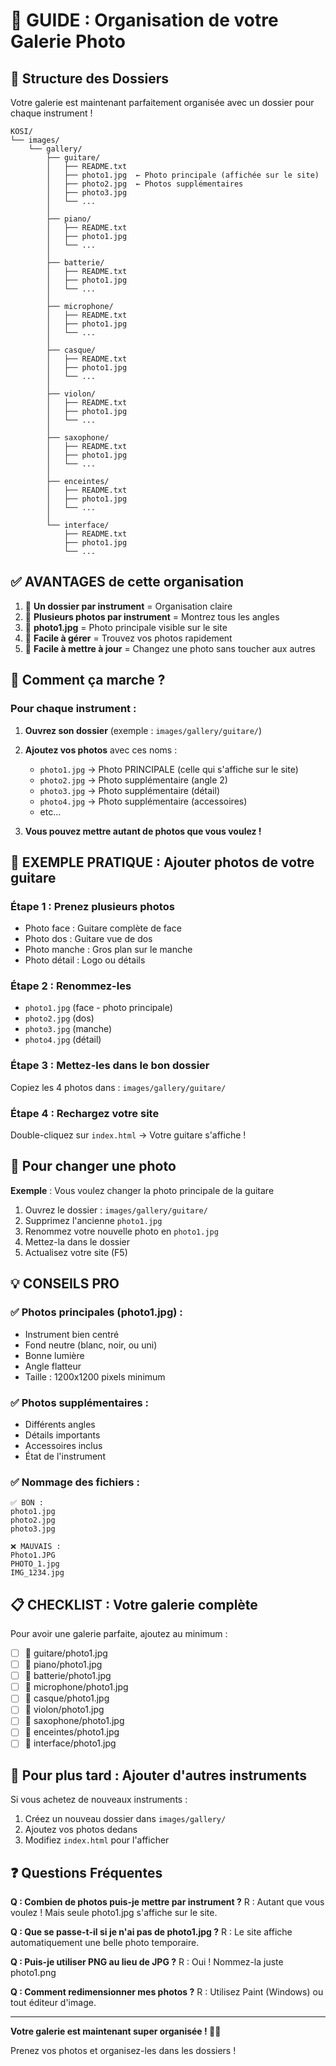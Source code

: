 # 📁 GUIDE : Organisation de votre Galerie Photo

## 🎯 Structure des Dossiers

Votre galerie est maintenant parfaitement organisée avec un dossier pour chaque instrument !

```
KOSI/
└── images/
    └── gallery/
        ├── guitare/
        │   ├── README.txt
        │   ├── photo1.jpg  ← Photo principale (affichée sur le site)
        │   ├── photo2.jpg  ← Photos supplémentaires
        │   ├── photo3.jpg
        │   └── ...
        │
        ├── piano/
        │   ├── README.txt
        │   ├── photo1.jpg
        │   └── ...
        │
        ├── batterie/
        │   ├── README.txt
        │   ├── photo1.jpg
        │   └── ...
        │
        ├── microphone/
        │   ├── README.txt
        │   ├── photo1.jpg
        │   └── ...
        │
        ├── casque/
        │   ├── README.txt
        │   ├── photo1.jpg
        │   └── ...
        │
        ├── violon/
        │   ├── README.txt
        │   ├── photo1.jpg
        │   └── ...
        │
        ├── saxophone/
        │   ├── README.txt
        │   ├── photo1.jpg
        │   └── ...
        │
        ├── enceintes/
        │   ├── README.txt
        │   ├── photo1.jpg
        │   └── ...
        │
        └── interface/
            ├── README.txt
            ├── photo1.jpg
            └── ...
```

## ✅ AVANTAGES de cette organisation

1. 📂 **Un dossier par instrument** = Organisation claire
2. 📸 **Plusieurs photos par instrument** = Montrez tous les angles
3. 🎯 **photo1.jpg** = Photo principale visible sur le site
4. 💾 **Facile à gérer** = Trouvez vos photos rapidement
5. 🔄 **Facile à mettre à jour** = Changez une photo sans toucher aux autres

## 🎯 Comment ça marche ?

### Pour chaque instrument :

1. **Ouvrez son dossier** (exemple : `images/gallery/guitare/`)
2. **Ajoutez vos photos** avec ces noms :
   - `photo1.jpg` → Photo PRINCIPALE (celle qui s'affiche sur le site)
   - `photo2.jpg` → Photo supplémentaire (angle 2)
   - `photo3.jpg` → Photo supplémentaire (détail)
   - `photo4.jpg` → Photo supplémentaire (accessoires)
   - etc...

3. **Vous pouvez mettre autant de photos que vous voulez !**

## 📸 EXEMPLE PRATIQUE : Ajouter photos de votre guitare

### Étape 1 : Prenez plusieurs photos
- Photo face : Guitare complète de face
- Photo dos : Guitare vue de dos
- Photo manche : Gros plan sur le manche
- Photo détail : Logo ou détails

### Étape 2 : Renommez-les
- `photo1.jpg` (face - photo principale)
- `photo2.jpg` (dos)
- `photo3.jpg` (manche)
- `photo4.jpg` (détail)

### Étape 3 : Mettez-les dans le bon dossier
Copiez les 4 photos dans : `images/gallery/guitare/`

### Étape 4 : Rechargez votre site
Double-cliquez sur `index.html` → Votre guitare s'affiche !

## 🔄 Pour changer une photo

**Exemple** : Vous voulez changer la photo principale de la guitare

1. Ouvrez le dossier : `images/gallery/guitare/`
2. Supprimez l'ancienne `photo1.jpg`
3. Renommez votre nouvelle photo en `photo1.jpg`
4. Mettez-la dans le dossier
5. Actualisez votre site (F5)

## 💡 CONSEILS PRO

### ✅ Photos principales (photo1.jpg) :
- Instrument bien centré
- Fond neutre (blanc, noir, ou uni)
- Bonne lumière
- Angle flatteur
- Taille : 1200x1200 pixels minimum

### ✅ Photos supplémentaires :
- Différents angles
- Détails importants
- Accessoires inclus
- État de l'instrument

### ✅ Nommage des fichiers :
```
✅ BON :
photo1.jpg
photo2.jpg
photo3.jpg

❌ MAUVAIS :
Photo1.JPG
PHOTO_1.jpg
IMG_1234.jpg
```

## 📋 CHECKLIST : Votre galerie complète

Pour avoir une galerie parfaite, ajoutez au minimum :

- [ ] 📂 guitare/photo1.jpg
- [ ] 📂 piano/photo1.jpg
- [ ] 📂 batterie/photo1.jpg
- [ ] 📂 microphone/photo1.jpg
- [ ] 📂 casque/photo1.jpg
- [ ] 📂 violon/photo1.jpg
- [ ] 📂 saxophone/photo1.jpg
- [ ] 📂 enceintes/photo1.jpg
- [ ] 📂 interface/photo1.jpg

## 🎨 Pour plus tard : Ajouter d'autres instruments

Si vous achetez de nouveaux instruments :

1. Créez un nouveau dossier dans `images/gallery/`
2. Ajoutez vos photos dedans
3. Modifiez `index.html` pour l'afficher

## ❓ Questions Fréquentes

**Q : Combien de photos puis-je mettre par instrument ?**
R : Autant que vous voulez ! Mais seule photo1.jpg s'affiche sur le site.

**Q : Que se passe-t-il si je n'ai pas de photo1.jpg ?**
R : Le site affiche automatiquement une belle photo temporaire.

**Q : Puis-je utiliser PNG au lieu de JPG ?**
R : Oui ! Nommez-la juste photo1.png

**Q : Comment redimensionner mes photos ?**
R : Utilisez Paint (Windows) ou tout éditeur d'image.

---

**Votre galerie est maintenant super organisée ! 📸🎵**

Prenez vos photos et organisez-les dans les dossiers !

